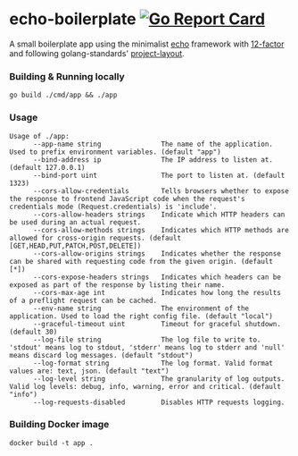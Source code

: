 # echo-boilerplate [![Go Report Card](https://goreportcard.com/badge/github.com/admiralobvious/echo-boilerplate)](https://goreportcard.com/report/github.com/admiralobvious/echo-boilerplate)

A small boilerplate app using the minimalist [echo](https://github.com/labstack/echo) framework
with [12-factor](https://12factor.net/) and following golang-standards' [project-layout](https://github.com/golang-standards/project-layout).

### Building & Running locally
```shell script
go build ./cmd/app && ./app
```

### Usage
```shell script
Usage of ./app:
      --app-name string               The name of the application. Used to prefix environment variables. (default "app")
      --bind-address ip               The IP address to listen at. (default 127.0.0.1)
      --bind-port uint                The port to listen at. (default 1323)
      --cors-allow-credentials        Tells browsers whether to expose the response to frontend JavaScript code when the request's credentials mode (Request.credentials) is 'include'.
      --cors-allow-headers strings    Indicate which HTTP headers can be used during an actual request.
      --cors-allow-methods strings    Indicates which HTTP methods are allowed for cross-origin requests. (default [GET,HEAD,PUT,PATCH,POST,DELETE])
      --cors-allow-origins strings    Indicates whether the response can be shared with requesting code from the given origin. (default [*])
      --cors-expose-headers strings   Indicates which headers can be exposed as part of the response by listing their name.
      --cors-max-age int              Indicates how long the results of a preflight request can be cached.
      --env-name string               The environment of the application. Used to load the right config file. (default "local")
      --graceful-timeout uint         Timeout for graceful shutdown. (default 30)
      --log-file string               The log file to write to. 'stdout' means log to stdout, 'stderr' means log to stderr and 'null' means discard log messages. (default "stdout")
      --log-format string             The log format. Valid format values are: text, json. (default "text")
      --log-level string              The granularity of log outputs. Valid log levels: debug, info, warning, error and critical. (default "info")
      --log-requests-disabled         Disables HTTP requests logging.
```

### Building Docker image
```shell script
docker build -t app .
```
